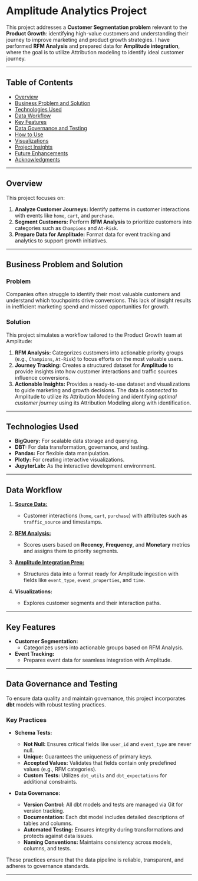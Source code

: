 # Amplitude Analytics Project

This project addresses a **Customer Segmentation problem** relevant to the **Product Growth**: identifying high-value customers and understanding their journey to improve marketing and product growth strategies. I have performed **RFM Analysis** and prepared data for **Amplitude integration**, where the goal is to utilize Attribution modeling to identify ideal customer journey.

---

## Table of Contents

- [Overview](#overview)
- [Business Problem and Solution](#business-problem-and-solution)
- [Technologies Used](#technologies-used)
- [Data Workflow](#data-workflow)
- [Key Features](#key-features)
- [Data Governance and Testing](#data-governance-and-testing)
- [How to Use](#how-to-use)
- [Visualizations](#visualizations)
- [Project Insights](#project-insights)
- [Future Enhancements](#future-enhancements)
- [Acknowledgments](#acknowledgments)

---

## Overview

This project focuses on:
1. **Analyze Customer Journeys:** Identify patterns in customer interactions with events like `home`, `cart`, and `purchase`.
2. **Segment Customers:** Perform **RFM Analysis** to prioritize customers into categories such as `Champions` and `At-Risk`.
3. **Prepare Data for Amplitude:** Format data for event tracking and analytics to support growth initiatives.

---

## Business Problem and Solution

### **Problem**
Companies often struggle to identify their most valuable customers and understand which touchpoints drive conversions. This lack of insight results in inefficient marketing spend and missed opportunities for growth.

### **Solution**
This project simulates a workflow tailored to the Product Growth team at Amplitude:
1. **RFM Analysis:** Categorizes customers into actionable priority groups (e.g., `Champions`, `At-Risk`) to focus efforts on the most valuable users.
2. **Journey Tracking:** Creates a structured dataset for **Amplitude** to provide insights into how customer interactions and traffic sources influence conversions.
3. **Actionable Insights:** Provides a ready-to-use dataset and visualizations to guide marketing and growth decisions. The data is *connected* to Amplitude to utilize its Attribution Modeling and identifying *optimal customer journey* using its Attribution Modeling along with identification.

---

## Technologies Used

- **BigQuery:** For scalable data storage and querying.
- **DBT:** For data transformation, governance, and testing.
- **Pandas:** For flexible data manipulation.
- **Plotly:** For creating interactive visualizations.
- **JupyterLab:** As the interactive development environment.


---

## Data Workflow

1. [**Source Data:**](https://github.com/Snehiths19/proj_Bigquery_Amp/blob/main/lessons/models/staging/stg_ecommerce_events.sql)
   - Customer interactions (`home`, `cart`, `purchase`) with attributes such as `traffic_source` and timestamps.

2. [**RFM Analysis:**](https://github.com/Snehiths19/proj_Bigquery_Amp/blob/main/lessons/models/marts/RFM_Segmentation.sql)
   - Scores users based on **Recency**, **Frequency**, and **Monetary** metrics and assigns them to priority segments.

3. [**Amplitude Integration Prep:**](https://github.com/Snehiths19/proj_Bigquery_Amp/blob/main/lessons/models/marts/Amplitude_events.sql)
   - Structures data into a format ready for Amplitude ingestion with fields like `event_type`, `event_properties`, and `time`.

4. **Visualizations:**
   - Explores customer segments and their interaction paths.

---

## Key Features

- **Customer Segmentation:**
  - Categorizes users into actionable groups based on RFM Analysis.
- **Event Tracking:**
  - Prepares event data for seamless integration with Amplitude.

---

## Data Governance and Testing

To ensure data quality and maintain governance, this project incorporates **dbt** models with robust testing practices.

### **Key Practices**
- **Schema Tests:**
  - **Not Null:** Ensures critical fields like `user_id` and `event_type` are never null.
  - **Unique:** Guarantees the uniqueness of primary keys.
  - **Accepted Values:** Validates that fields contain only predefined values (e.g., RFM categories).
  - **Custom Tests:** Utilizes `dbt_utils` and `dbt_expectations` for additional constraints.

- **Data Governance:**
  - **Version Control:** All dbt models and tests are managed via Git for version tracking.
  - **Documentation:** Each dbt model includes detailed descriptions of tables and columns.
  - **Automated Testing:** Ensures integrity during transformations and protects against data issues.
  - **Naming Conventions:** Maintains consistency across models, columns, and tests.

These practices ensure that the data pipeline is reliable, transparent, and adheres to governance standards.

---
